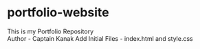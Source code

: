 # portfolio-website
This is my Portfolio Repository
<br>
Author - Captain Kanak
Add Initial Files - index.html and style.css